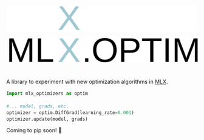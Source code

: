 <p align="center">
  <img src="docs/src/_static/dark-mode-logo.svg#gh-dark-mode-only" alt="logo">
</p>
<p align="center">
  <img src="docs/src/_static/light-mode-logo.svg#gh-light-mode-only" alt="logo">
</p>

# 

A library to experiment with new optimization algorithms in [MLX](https://github.com/ml-explore/mlx).

```python
import mlx_optimizers as optim

#... model, grads, etc.
optimizer = optim.DiffGrad(learning_rate=0.001)
optimizer.update(model, grads)
```

Coming to pip soon! :tada: 
